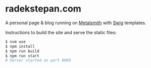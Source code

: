 # radekstepan.com

A personal page & blog running on [Metalsmith](http://www.metalsmith.io/) with [Swig](http://paularmstrong.github.io/swig/) templates.

Instructions to build the site and serve the static files:

```bash
$ nvm use
$ npm install
$ npm run build
$ npm run start
# Server started on port 8080
```
